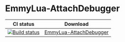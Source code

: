# EmmyLua-AttachDebugger

CI status  | Download
---------- | ----------
[![Build status](https://ci.appveyor.com/api/projects/status/4kadeg6awn9dee9k?svg=true)](https://ci.appveyor.com/project/EmmyLua/emmylua-attachdebugger)|[EmmyLua-AttachDebugger](https://ci.appveyor.com/project/EmmyLua/emmylua-attachdebugger/build/artifacts)
